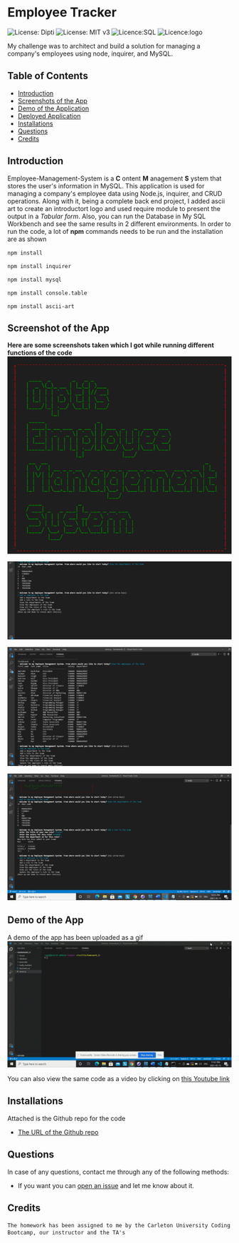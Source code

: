 # Employee Tracker
![License: Dipti](https://img.shields.io/badge/Coder-Dipti'sCode-yellow.svg)
![License: MIT v3](https://img.shields.io/badge/License-MIT-blue.svg)
![Licence:SQL](https://img.shields.io/badge/DB-MySql-green.svg)
![Licence:logo](https://img.shields.io/badge/Logo-ASCIIart-pink.svg)

My challenge was to architect and build a solution for managing a company's employees using node, inquirer, and MySQL.
## Table of Contents
* [Introduction](#introduction)
* [Screenshots of the App](#scr)
* [Demo of the Application](#demo)
* [Deployed Application](#web)
* [Installations](#installations)
* [Questions](#ques)
* [Credits](#credits)

 ## Introduction 
 Employee-Management-System is a __C__ ontent __M__ anagement __S__ ystem that stores the user's information in MySQL. This application is used for managing a company's employee data using Node.js, inquirer, and CRUD operations. Along with it, being a complete back end project, I added ascii art to create an introductort logo and used require module to present the output in a _Tabular form_. Also, you can run the Database in My SQL Workbench and see the same results in 2 different environments.
 In order to run the code, a lot of __npm__ commands needs to be run and the installation are as shown 
  ```
npm install
```

 ```
npm install inquirer
```

 ```
npm install mysql
```

 ```
npm install console.table
```

 ```
npm install ascii-art

```

 ## Screenshot of the App
 
 __Here are some screenshots taken which I got while running different functions of the code__
 ![image1](Assets/pic1.png)
 
 
  ![image2](Assets/pic2.png)
  
 
  ![image3](Assets/pic3.png)
  
  
  ![image4](Assets/pic4.png)
  
  
 
 ## Demo of the App
 A demo of the app has been uploaded as a gif
 ![image1](Assets/Employee.gif)
 
 You can also view the same code as a video by clicking on [this Youtube link](https://www.youtube.com/watch?v=aktnRELpJv0)

 

 
 ## Installations
 Attached is the Github repo for the code
   * [The URL of the Github repo](https://github.com/Dipti2021/Employee_Management_System_DR)
   

 ## Questions
In case of any questions, contact me through any of the following methods:
 * If you want you can [open an issue](https://github.com/Dipti2021/NotesTaker_DR/issues) and let me know about it.


    
 ## Credits
    The homework has been assigned to me by the Carleton University Coding Bootcamp, our instructor and the TA's

